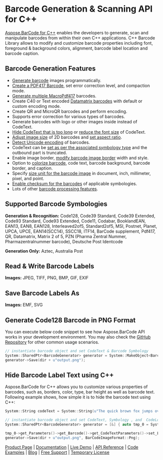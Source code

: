 # Barcode Generation & Scanning API for C++

[Aspose.BarCode for C++](https://products.aspose.com/barcode/cpp) enables the developers to generate, scan and manipulate barcodes from within their own C++ applications. C++ Barcode Library allows to modify and customize barcode properties including font, foreground & background colors, alignment, barcode label location and barcode caption.

## Barcode Generation Features

- [Generate barcode](https://docs.aspose.com/display/barcodecpp/Generate+Barcodes+with+Aspose.BarCode+APIs) images programmatically.
- [Create a PDF417 Barcode](https://docs.aspose.com/display/barcodecpp/PDF417+and+MacroPDF417+Barcode), set error correction level, and compaction mode.
- [Generate multiple MacroPdf417](https://docs.aspose.com/display/barcodecpp/PDF417+and+MacroPDF417+Barcode#PDF417andMacroPDF417Barcode-GenerateMultipleMacroPdf417BarcodesforLargeorMultipleCodetextValues) barcodes.
- Create C40 or Text encoded [Datamatrix barcodes](https://docs.aspose.com/display/barcodecpp/Datamatrix+Barcode) with default or custom encoding mode.
- Create QR and MicroQR barcodes and perform encoding.
- Supports error correction for various types of barcodes.
- Generate barcodes with logo or other images inside instead of CodeText.
- [Hide CodeText that is too long](https://docs.aspose.com/display/barcodecpp/Managing+2D+Barcodes#Managing2DBarcodes-HideBarCodeCodeText) or [reduce the font size](https://docs.aspose.com/display/barcodecpp/Managing+2D+Barcodes#Managing2DBarcodes-ReducethefontsizeofCodeText) of CodeText.
- [Adjust image size](https://docs.aspose.com/display/barcodecpp/Managing+2D+Barcodes#Managing2DBarcodes-Adjusting2Dimagessize) of 2D barcodes and [set aspect ratio](https://docs.aspose.com/display/barcodecpp/Managing+2D+Barcodes#Managing2DBarcodes-SettingAspectRatioofBarcodes).
- [Detect Unicode encoding](https://docs.aspose.com/display/barcodecpp/Managing+2D+Barcodes#Managing2DBarcodes-DetectUnicodeEncodingofBarcode) of barcodes.
- CodeText can be [set as per the associated symbology type](https://docs.aspose.com/display/barcodecpp/Symbologies+for+Barcodes#SymbologiesforBarcodes-CodetextversusSymbology) and the outbound part is truncated.
- Enable image border, [modify barcode image border](https://docs.aspose.com/display/barcodecpp/Image+Formatting+and+Display+Settings#ImageFormattingandDisplaySettings-WorkingwithImageBorders) width and style.
- Option to [colorize barcode](https://docs.aspose.com/display/barcodecpp/Image+Formatting+and+Display+Settings#ImageFormattingandDisplaySettings-ColorizeportionofBarcodeImage), code text, barcode background, barcode border, and caption.
- Specify [size unit for the barcode image](https://docs.aspose.com/display/barcodecpp/Image+Formatting+and+Display+Settings#ImageFormattingandDisplaySettings-SetSizeUnitfortheBarcodeImage) in document, inch, millimeter, pixel, and point.
- [Enable checksum for the barcodes](https://docs.aspose.com/display/barcodecpp/Use+Checksum+and+Supplement+Data#UseChecksumandSupplementData-Aspose.BarCodeandChecksum) of applicable symbologies.
- Lots of other [barcode processing features](https://docs.aspose.com/display/barcodecpp/Developer+Guide).

## Supported Barcode Symbologies

**Generation & Recognition:** Code128, Code39 Standard, Code39 Extended, Code93 Standard, Code93 Extended, Code11, Codabar, BooklandEAN, EAN13, EAN8, EAN128, Interleaved2of5, Standard2of5, MSI, Postnet, Planet, UPCA, UPCE, EAN14(SCC14), SSCC18, ITF14, BarCode supplement, Pdf417, QR, Datamatrix, Matrix 2 of 5, PZN (Pharma Zentral Nummer, Pharmazentralnummer barcode), Deutsche Post Identcode

**Generation Only:** Aztec, Australia Post

## Read & Write Barcode Labels

**Images:** JPEG, TIFF, PNG, BMP, GIF, EXIF

## Save Barcode Labels As

**Images:** EMF, SVG

## Generate Code128 Barcode in PNG Format

You can execute below code snippet to see how Aspose.BarCode API works in your development environment. You may also check the [GitHub Repository](https://github.com/aspose-barcode/Aspose.Barcode-for-C) for other common usage scenarios.

```c++
// instantiate barcode object and set CodeText & Barcode Symbology
System::SharedPtr<BarcodeGenerator> generator = System::MakeObject<BarcodeGenerator>(EncodeTypes::Code128, u"1234");
generator->Save(dir + u"output.png");
```

## Hide Barcode Label Text using C++

Aspose.BarCode for C++ allows you to customize various properties of barcodes, such as, borders, color, type, bar height as well as barcode text. Following example shows, how simple it is to hide the barcode text using C++:

```c++
System::String codeText = System::String(u"The quick brown fox jumps over the lazy dog\n") + u"The quick brown fox jumps over the lazy dog\n";

// instantiate barcode object and set CodeText, Symbology , and  CodeLocation
System::SharedPtr<BarcodeGenerator> generator = [&] { auto tmp_0 = System::MakeObject<BarcodeGenerator>(EncodeTypes::DataMatrix, codeText); 

tmp_0->get_Parameters()->get_Barcode()->get_CodeTextParameters()->set_Location(CodeLocation::None); return tmp_0; }();
generator->Save(dir + u"output.png", BarCodeImageFormat::Png);
```

[Product Page](https://products.aspose.com/barcode/cpp) | [Documentation](https://docs.aspose.com/display/barcodecpp/Home) | [Live Demo](https://products.aspose.app/barcode/family) | [API Reference](https://apireference.aspose.com/cpp/barcode) | [Code Examples](https://github.com/aspose-barcode/Aspose.Barcode-for-C) | [Blog](https://blog.aspose.com/category/barcode/) | [Free Support](https://forum.aspose.com/c/barcode) | [Temporary License](https://purchase.aspose.com/temporary-license)
